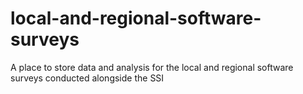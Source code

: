 # local-and-regional-software-surveys
A place to store data and analysis for the local and regional software surveys conducted alongside the SSI
